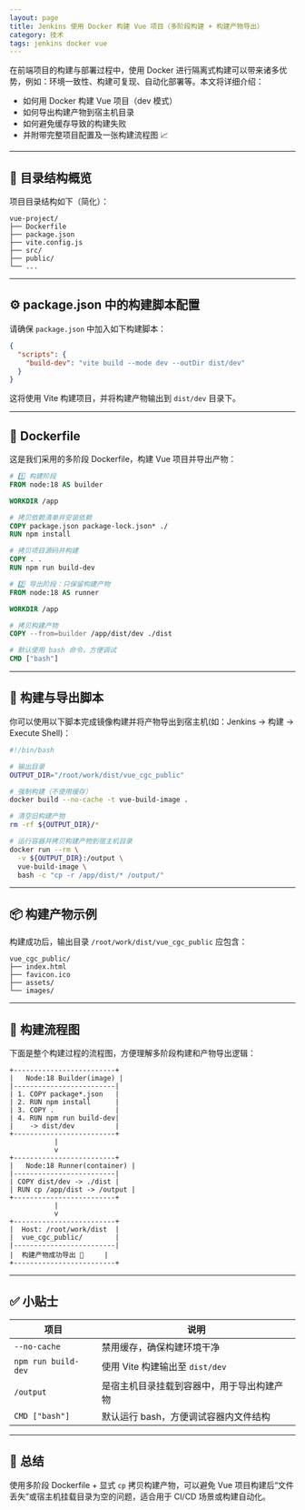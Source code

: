 ```yaml
---
layout: page
title: Jenkins 使用 Docker 构建 Vue 项目（多阶段构建 + 构建产物导出）
category: 技术
tags: jenkins docker vue
---
```



在前端项目的构建与部署过程中，使用 Docker 进行隔离式构建可以带来诸多优势，例如：环境一致性、构建可复现、自动化部署等。本文将详细介绍：

* 如何用 Docker 构建 Vue 项目（dev 模式）
* 如何导出构建产物到宿主机目录
* 如何避免缓存导致的构建失败
* 并附带完整项目配置及一张构建流程图 📈

---

## 📁 目录结构概览

项目目录结构如下（简化）：

```
vue-project/
├── Dockerfile
├── package.json
├── vite.config.js
├── src/
├── public/
└── ...
```

---

## ⚙️ package.json 中的构建脚本配置

请确保 `package.json` 中加入如下构建脚本：

```json
{
  "scripts": {
    "build-dev": "vite build --mode dev --outDir dist/dev"
  }
}
```

这将使用 Vite 构建项目，并将构建产物输出到 `dist/dev` 目录下。

---

## 🐋 Dockerfile

这是我们采用的多阶段 Dockerfile，构建 Vue 项目并导出产物：

```dockerfile
# 1️⃣ 构建阶段
FROM node:18 AS builder

WORKDIR /app

# 拷贝依赖清单并安装依赖
COPY package.json package-lock.json* ./
RUN npm install

# 拷贝项目源码并构建
COPY . .
RUN npm run build-dev

# 2️⃣ 导出阶段：只保留构建产物
FROM node:18 AS runner

WORKDIR /app

# 拷贝构建产物
COPY --from=builder /app/dist/dev ./dist

# 默认使用 bash 命令，方便调试
CMD ["bash"]
```

---

## 🧰 构建与导出脚本

你可以使用以下脚本完成镜像构建并将产物导出到宿主机(如：Jenkins -> 构建 -> Execute Shell)：

```bash
#!/bin/bash

# 输出目录
OUTPUT_DIR="/root/work/dist/vue_cgc_public"

# 强制构建（不使用缓存）
docker build --no-cache -t vue-build-image .

# 清空旧构建产物
rm -rf ${OUTPUT_DIR}/*

# 运行容器并拷贝构建产物到宿主机目录
docker run --rm \
  -v ${OUTPUT_DIR}:/output \
  vue-build-image \
  bash -c "cp -r /app/dist/* /output/"
```

---

## 📦 构建产物示例

构建成功后，输出目录 `/root/work/dist/vue_cgc_public` 应包含：

```
vue_cgc_public/
├── index.html
├── favicon.ico
├── assets/
└── images/
```

---

## 🧭 构建流程图

下面是整个构建过程的流程图，方便理解多阶段构建和产物导出逻辑：

```
+-------------------------+
|   Node:18 Builder(image) |
|-------------------------|
| 1. COPY package*.json   |
| 2. RUN npm install      |
| 3. COPY .               |
| 4. RUN npm run build-dev|
|    -> dist/dev          |
+-------------------------+
           |
           v
+-------------------------+
|   Node:18 Runner(container) |
|-------------------------|
| COPY dist/dev -> ./dist |
| RUN cp /app/dist -> /output |
+-------------------------+
           |
           v
+-------------------------+
|  Host: /root/work/dist  |
|  vue_cgc_public/        |
|-------------------------|
|  构建产物成功导出 🎉     |
+-------------------------+
```

---

## ✅ 小贴士

| 项目                  | 说明                       |
| ------------------- | ------------------------ |
| `--no-cache`        | 禁用缓存，确保构建环境干净            |
| `npm run build-dev` | 使用 Vite 构建输出至 `dist/dev` |
| `/output`           | 是宿主机目录挂载到容器中，用于导出构建产物    |
| `CMD ["bash"]`      | 默认运行 bash，方便调试容器内文件结构    |

---

## 📌 总结

使用多阶段 Dockerfile + 显式 `cp` 拷贝构建产物，可以避免 Vue 项目构建后“文件丢失”或宿主机挂载目录为空的问题，适合用于 CI/CD 场景或构建自动化。

